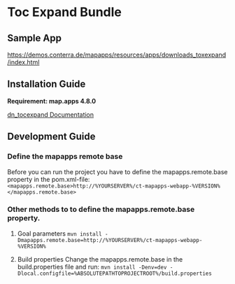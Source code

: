 # Toc Expand Bundle

## Sample App
https://demos.conterra.de/mapapps/resources/apps/downloads_toxexpand/index.html

## Installation Guide
**Requirement: map.apps 4.8.0**

[dn_tocexpand Documentation](https://github.com/conterra/mapapps-toc-expand/tree/master/src/main/js/bundles/dn_tocexpand)

## Development Guide
### Define the mapapps remote base
Before you can run the project you have to define the mapapps.remote.base property in the pom.xml-file:
`<mapapps.remote.base>http://%YOURSERVER%/ct-mapapps-webapp-%VERSION%</mapapps.remote.base>`

### Other methods to to define the mapapps.remote.base property.
1. Goal parameters
`mvn install -Dmapapps.remote.base=http://%YOURSERVER%/ct-mapapps-webapp-%VERSION%`

2. Build properties
Change the mapapps.remote.base in the build.properties file and run:
`mvn install -Denv=dev -Dlocal.configfile=%ABSOLUTEPATHTOPROJECTROOT%/build.properties`
